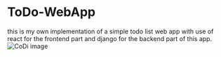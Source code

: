 # ToDo-WebApp
this is my own implementation of a simple todo list web app with use of react for the frontend part and django for the backend part of this app.
![CoDi image](https://github.com/user-attachments/assets/3f9280b9-edfb-4002-abb8-7e1aad76d2e6)
